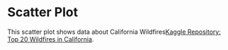 # Scatter Plot 
This scatter plot shows data about California Wildfires[Kaggle Repository: Top 20 Wildfires in California](https://www.kaggle.com/datasets/annieichen/top-20-largest-california-wildfires/code).